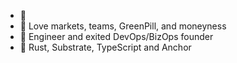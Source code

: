 - 👋
- 👀 Love markets, teams, GreenPill, and moneyness
- 📜 Engineer and exited DevOps/BizOps founder
- 🌱 Rust, Substrate, TypeScript and Anchor

<!---
autocatalytic/autocatalytic is a ✨ special ✨ repository because its `README.md` (this file) appears on your GitHub profile.
You can click the Preview link to take a look at your changes.
--->
